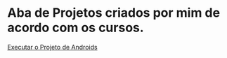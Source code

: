 # Aba de Projetos criados por mim de acordo com os cursos.

<a href= "https://jgpns10.github.io/projetos/android.html" target = "blank_" rel = next >Executar o Projeto de Androids </a>
